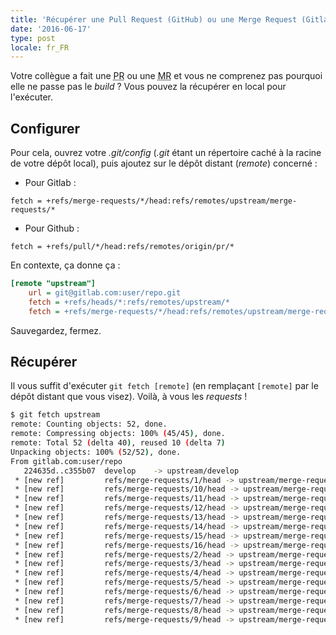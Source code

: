 ```yaml
---
title: 'Récupérer une Pull Request (GitHub) ou une Merge Request (Gitlab) en local'
date: '2016-06-17'
type: post
locale: fr_FR
---
```


Votre collègue a fait une <abbr title="Pull Request">PR</abbr> ou une <abbr title="Merge Request">MR</abbr> et vous ne comprenez pas pourquoi elle ne passe pas le _build_ ? Vous pouvez la récupérer en local pour l'exécuter.

## Configurer

Pour cela, ouvrez votre _.git/config_ (_.git_ étant un répertoire caché à la racine de votre dépôt local), puis ajoutez sur le dépôt distant (_remote_) concerné :

* Pour Gitlab :
 ```
 fetch = +refs/merge-requests/*/head:refs/remotes/upstream/merge-requests/*
 ```
* Pour Github :
 ```
 fetch = +refs/pull/*/head:refs/remotes/origin/pr/*
 ```

En contexte, ça donne ça :

```ini
[remote "upstream"]
    url = git@gitlab.com:user/repo.git
    fetch = +refs/heads/*:refs/remotes/upstream/*
    fetch = +refs/merge-requests/*/head:refs/remotes/upstream/merge-requests/*
```

Sauvegardez, fermez.

## Récupérer

Il vous suffit d'exécuter `git fetch [remote]` (en remplaçant `[remote]` par le dépôt distant que vous visez). Voilà, à vous les _requests_ !

```bash
$ git fetch upstream
remote: Counting objects: 52, done.
remote: Compressing objects: 100% (45/45), done.
remote: Total 52 (delta 40), reused 10 (delta 7)
Unpacking objects: 100% (52/52), done.
From gitlab.com:user/repo
   224635d..c355b07  develop    -> upstream/develop
 * [new ref]         refs/merge-requests/1/head -> upstream/merge-requests/1
 * [new ref]         refs/merge-requests/10/head -> upstream/merge-requests/10
 * [new ref]         refs/merge-requests/11/head -> upstream/merge-requests/11
 * [new ref]         refs/merge-requests/12/head -> upstream/merge-requests/12
 * [new ref]         refs/merge-requests/13/head -> upstream/merge-requests/13
 * [new ref]         refs/merge-requests/14/head -> upstream/merge-requests/14
 * [new ref]         refs/merge-requests/15/head -> upstream/merge-requests/15
 * [new ref]         refs/merge-requests/16/head -> upstream/merge-requests/16
 * [new ref]         refs/merge-requests/2/head -> upstream/merge-requests/2
 * [new ref]         refs/merge-requests/3/head -> upstream/merge-requests/3
 * [new ref]         refs/merge-requests/4/head -> upstream/merge-requests/4
 * [new ref]         refs/merge-requests/5/head -> upstream/merge-requests/5
 * [new ref]         refs/merge-requests/6/head -> upstream/merge-requests/6
 * [new ref]         refs/merge-requests/7/head -> upstream/merge-requests/7
 * [new ref]         refs/merge-requests/8/head -> upstream/merge-requests/8
 * [new ref]         refs/merge-requests/9/head -> upstream/merge-requests/9
```